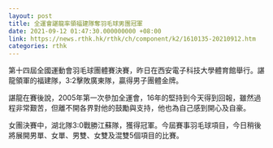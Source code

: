 ```yaml
---
layout: post
title: 全運會諶龍率領福建隊奪羽毛球男團冠軍
date: 2021-09-12 01:47:30.000000000 +08:00
link: https://news.rthk.hk/rthk/ch/component/k2/1610135-20210912.htm
categories: rthk
---
```


第十四屆全國運動會羽毛球團體賽決賽，昨日在西安電子科技大學體育館舉行。諶龍領軍的福建隊，3:2擊敗廣東隊，贏得男子團體金牌。

諶龍在賽後說，2005年第一次參加全運會，16年的堅持到今天得到回報，雖然過程非常艱苦，但離不開各界對他的鼓勵與支持，他也為自己感到開心及自豪。

女團決賽中，湖北隊3:0戰勝江蘇隊，獲得冠軍。今屆賽事羽毛球項目，今日稍後將展開男單、女單、男雙、女雙及混雙5個項目的比賽。
